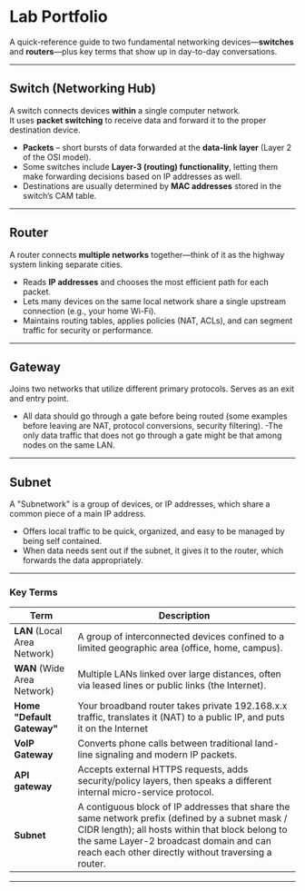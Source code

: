 # Lab Portfolio

A quick-reference guide to two fundamental networking devices—**switches** and **routers**—plus key terms that show up in day-to-day conversations.

---

## Switch (Networking Hub)

A switch connects devices **within** a single computer network.  
It uses **packet switching** to receive data and forward it to the proper destination device.

- **Packets** – short bursts of data forwarded at the **data-link layer** (Layer 2 of the OSI model).  
- Some switches include **Layer-3 (routing) functionality**, letting them make forwarding decisions based on IP addresses as well.  
- Destinations are usually determined by **MAC addresses** stored in the switch’s CAM table.

---

## Router

A router connects **multiple networks** together—think of it as the highway system linking separate cities.

- Reads **IP addresses** and chooses the most efficient path for each packet.
- Lets many devices on the same local network share a single upstream connection (e.g., your home Wi-Fi).  
- Maintains routing tables, applies policies (NAT, ACLs), and can segment traffic for security or performance.

---

## Gateway

Joins two networks that utilize different primary protocols. Serves as an exit and entry point.
- All data should go through a gate before being routed (some examples before leaving are NAT, protocol conversions, security filtering).
-The only data traffic that does not go through a gate might be that among nodes on the same LAN.

---

## Subnet

A "Subnetwork" is a group of devices, or IP addresses, which share a common piece of a main IP address. 
- Offers local traffic to be quick, organized, and easy to be managed by being self contained.
- When data needs sent out if the subnet, it gives it to the router, which forwards the data appropriately.

---

### Key Terms

| Term | Description |
|------|-------------|
| **LAN** (Local Area Network) | A group of interconnected devices confined to a limited geographic area (office, home, campus). |
| **WAN** (Wide Area Network) | Multiple LANs linked over large distances, often via leased lines or public links (the Internet). |
| **Home "Default Gateway"** | Your broadband router takes private 192.168.x.x traffic, translates it (NAT) to a public IP, and puts it on the Internet |
| **VoIP Gateway** | Converts phone calls between traditional land-line signaling and modern IP packets. |
| **API gateway** | Accepts external HTTPS requests, adds security/policy layers, then speaks a different internal micro-service protocol. |
| **Subnet** | A contiguous block of IP addresses that share the same network prefix (defined by a subnet mask / CIDR length); all hosts within that block belong to the same Layer-2 broadcast domain and can reach each other directly without traversing a router. |

---